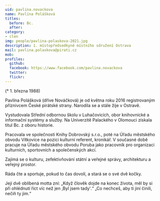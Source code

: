 ```yaml
---
uid: pavlina.novackova
name: Pavlína Polášková
titles:
  before: Bc. 
  after:
category:
- clen
img: people/pavlina-polaskova-2021.jpg
description: 1. místopředsedkyně místního sdružení Ostrava
mail: pavlina.polaskova@pirati.cz
mob:			  
profiles:
  github:       
  facebook: https://www.facebook.com/pavlina.novackova
  twitter: 		  
  flickr:	 
---
```


(* 1. března 1988) 

Pavlína Polášková (dříve Nováčková) je od května roku 2016 registrovaným příznivcem České pirátské strany. Narodila se a stále žije v Ostravě.

Vystudovala Střední odbornou školu v Luhačovicích, obor knihovnické a informační systémy a služby. Na Univerzitě Palackého v Olomouci získala titul Bc. z oboru historie.

Pracovala ve společnosti Knihy Dobrovský s.r.o., poté na Úřadu městského obvodu Vítkovice na pozici kulturní referent, kronikář. V současné době pracuje na Úřadu městského obvodu Poruba jako pracovník pro organizaci kulturních, sportovních a společenských akcí.

Zajímá se o kulturu, zefektivňování státní a veřejné správy, architekturu a veřejný prostor.

Ráda čte a sportuje, pokud to čas dovolí, a stará se o své dvě kočky.

Její dvě oblíbená motta zní:
„Když člověk dojde na konec života, měl by si při ohlédnutí říct víc než jen ‚Byl jsem tady‛.“
„Co nechceš, aby ti jiní činili, nečiň ty jim.“
